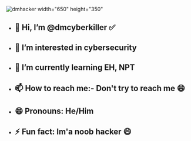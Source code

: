   ![dmhacker](https://github.com/dmcyberkiller/dmcyberkiller/assets/164518476/b7e85390-7492-46ee-91c2-aeb070bcbae2) width="650" height="350"
  
- ## 👋 Hi, I’m @dmcyberkiller ✅
- ## 👀 I’m interested in cybersecurity
- ## 🌱 I’m currently learning EH, NPT
- ## 📫 How to reach me:- Don't try to reach me 😄
- ## 😄 Pronouns: He/Him
- ## ⚡ Fun fact: Im'a noob hacker 😄

<!---
dmcyberkiller/dmcyberkiller is a ✨ special ✨ repository because its `README.md` (this file) appears on your GitHub profile.
You can click the Preview link to take a look at your changes.
--->
